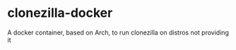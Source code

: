 # clonezilla-docker
A docker container, based on Arch, to run clonezilla on distros not providing it
